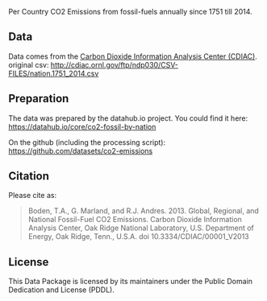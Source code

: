Per Country CO2 Emissions from fossil-fuels annually since 1751 till 2014.

## Data
Data comes from the [Carbon Dioxide Information Analysis Center (CDIAC)][cdiac].
original csv: http://cdiac.ornl.gov/ftp/ndp030/CSV-FILES/nation.1751_2014.csv

## Preparation
The data was prepared by the datahub.io project. You could find it here:  
https://datahub.io/core/co2-fossil-by-nation  

On the github (including the processing script):   
https://github.com/datasets/co2-emissions

[cdiac]: http://cdiac.esd.ornl.gov/

## Citation

Please cite as:

> Boden, T.A., G. Marland, and R.J. Andres. 2013. Global, Regional, and
> National Fossil-Fuel CO2 Emissions. Carbon Dioxide Information Analysis
> Center, Oak Ridge National Laboratory, U.S. Department of Energy, Oak Ridge,
> Tenn., U.S.A. doi 10.3334/CDIAC/00001_V2013

## License 
This Data Package is licensed by its maintainers under the Public Domain Dedication and License (PDDL).
